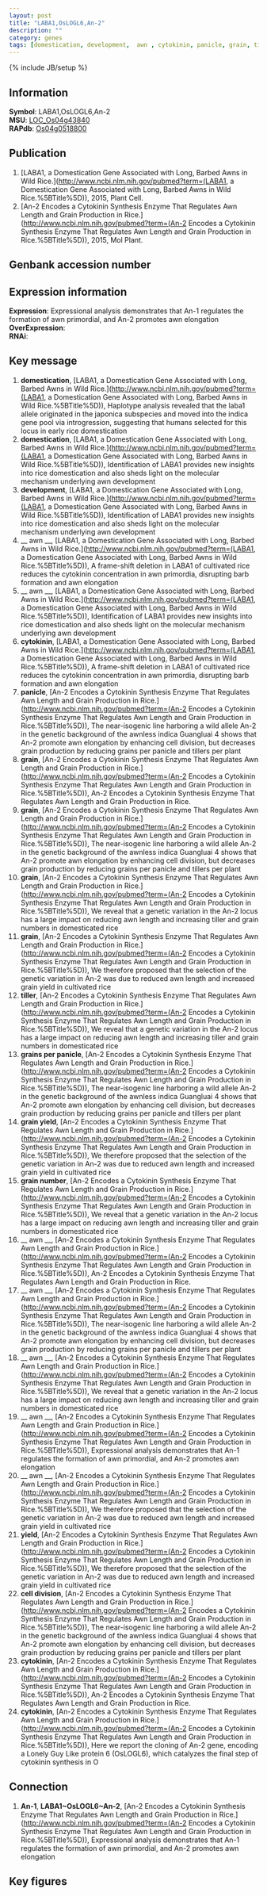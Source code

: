 ```yaml
---
layout: post
title: "LABA1,OsLOGL6,An-2"
description: ""
category: genes
tags: [domestication, development,  awn , cytokinin, panicle, grain, tiller, grains per panicle, grain yield, grain number, yield, cell division, Gene]
---
```

{% include JB/setup %}

## Information
__Symbol__: LABA1,OsLOGL6,An-2  
__MSU__: [LOC_Os04g43840](http://rice.plantbiology.msu.edu/cgi-bin/ORF_infopage.cgi?orf=LOC_Os04g43840)  
__RAPdb__: [Os04g0518800](http://rapdb.dna.affrc.go.jp/viewer/gbrowse_details/irgsp1?name=Os04g0518800)  

## Publication
1. [LABA1, a Domestication Gene Associated with Long, Barbed Awns in Wild Rice.](http://www.ncbi.nlm.nih.gov/pubmed?term=(LABA1, a Domestication Gene Associated with Long, Barbed Awns in Wild Rice.%5BTitle%5D)), 2015, Plant Cell.
2. [An-2 Encodes a Cytokinin Synthesis Enzyme That Regulates Awn Length and Grain Production in Rice.](http://www.ncbi.nlm.nih.gov/pubmed?term=(An-2 Encodes a Cytokinin Synthesis Enzyme That Regulates Awn Length and Grain Production in Rice.%5BTitle%5D)), 2015, Mol Plant.

## Genbank accession number

## Expression information
__Expression__: Expressional analysis demonstrates that An-1 regulates the formation of awn primordial, and An-2 promotes awn elongation  
__OverExpression__:  
__RNAi__:  

## Key message
1. __domestication__, [LABA1, a Domestication Gene Associated with Long, Barbed Awns in Wild Rice.](http://www.ncbi.nlm.nih.gov/pubmed?term=(LABA1, a Domestication Gene Associated with Long, Barbed Awns in Wild Rice.%5BTitle%5D)),  Haplotype analysis revealed that the laba1 allele originated in the japonica subspecies and moved into the indica gene pool via introgression, suggesting that humans selected for this locus in early rice domestication
2. __domestication__, [LABA1, a Domestication Gene Associated with Long, Barbed Awns in Wild Rice.](http://www.ncbi.nlm.nih.gov/pubmed?term=(LABA1, a Domestication Gene Associated with Long, Barbed Awns in Wild Rice.%5BTitle%5D)),  Identification of LABA1 provides new insights into rice domestication and also sheds light on the molecular mechanism underlying awn development
3. __development__, [LABA1, a Domestication Gene Associated with Long, Barbed Awns in Wild Rice.](http://www.ncbi.nlm.nih.gov/pubmed?term=(LABA1, a Domestication Gene Associated with Long, Barbed Awns in Wild Rice.%5BTitle%5D)),  Identification of LABA1 provides new insights into rice domestication and also sheds light on the molecular mechanism underlying awn development
4. __ awn __, [LABA1, a Domestication Gene Associated with Long, Barbed Awns in Wild Rice.](http://www.ncbi.nlm.nih.gov/pubmed?term=(LABA1, a Domestication Gene Associated with Long, Barbed Awns in Wild Rice.%5BTitle%5D)),  A frame-shift deletion in LABA1 of cultivated rice reduces the cytokinin concentration in awn primordia, disrupting barb formation and awn elongation
5. __ awn __, [LABA1, a Domestication Gene Associated with Long, Barbed Awns in Wild Rice.](http://www.ncbi.nlm.nih.gov/pubmed?term=(LABA1, a Domestication Gene Associated with Long, Barbed Awns in Wild Rice.%5BTitle%5D)),  Identification of LABA1 provides new insights into rice domestication and also sheds light on the molecular mechanism underlying awn development
6. __cytokinin__, [LABA1, a Domestication Gene Associated with Long, Barbed Awns in Wild Rice.](http://www.ncbi.nlm.nih.gov/pubmed?term=(LABA1, a Domestication Gene Associated with Long, Barbed Awns in Wild Rice.%5BTitle%5D)),  A frame-shift deletion in LABA1 of cultivated rice reduces the cytokinin concentration in awn primordia, disrupting barb formation and awn elongation
7. __panicle__, [An-2 Encodes a Cytokinin Synthesis Enzyme That Regulates Awn Length and Grain Production in Rice.](http://www.ncbi.nlm.nih.gov/pubmed?term=(An-2 Encodes a Cytokinin Synthesis Enzyme That Regulates Awn Length and Grain Production in Rice.%5BTitle%5D)),  The near-isogenic line harboring a wild allele An-2 in the genetic background of the awnless indica Guangluai 4 shows that An-2 promote awn elongation by enhancing cell division, but decreases grain production by reducing grains per panicle and tillers per plant
8. __grain__, [An-2 Encodes a Cytokinin Synthesis Enzyme That Regulates Awn Length and Grain Production in Rice.](http://www.ncbi.nlm.nih.gov/pubmed?term=(An-2 Encodes a Cytokinin Synthesis Enzyme That Regulates Awn Length and Grain Production in Rice.%5BTitle%5D)), An-2 Encodes a Cytokinin Synthesis Enzyme That Regulates Awn Length and Grain Production in Rice.
9. __grain__, [An-2 Encodes a Cytokinin Synthesis Enzyme That Regulates Awn Length and Grain Production in Rice.](http://www.ncbi.nlm.nih.gov/pubmed?term=(An-2 Encodes a Cytokinin Synthesis Enzyme That Regulates Awn Length and Grain Production in Rice.%5BTitle%5D)),  The near-isogenic line harboring a wild allele An-2 in the genetic background of the awnless indica Guangluai 4 shows that An-2 promote awn elongation by enhancing cell division, but decreases grain production by reducing grains per panicle and tillers per plant
10. __grain__, [An-2 Encodes a Cytokinin Synthesis Enzyme That Regulates Awn Length and Grain Production in Rice.](http://www.ncbi.nlm.nih.gov/pubmed?term=(An-2 Encodes a Cytokinin Synthesis Enzyme That Regulates Awn Length and Grain Production in Rice.%5BTitle%5D)),  We reveal that a genetic variation in the An-2 locus has a large impact on reducing awn length and increasing tiller and grain numbers in domesticated rice
11. __grain__, [An-2 Encodes a Cytokinin Synthesis Enzyme That Regulates Awn Length and Grain Production in Rice.](http://www.ncbi.nlm.nih.gov/pubmed?term=(An-2 Encodes a Cytokinin Synthesis Enzyme That Regulates Awn Length and Grain Production in Rice.%5BTitle%5D)),  We therefore proposed that the selection of the genetic variation in An-2 was due to reduced awn length and increased grain yield in cultivated rice
12. __tiller__, [An-2 Encodes a Cytokinin Synthesis Enzyme That Regulates Awn Length and Grain Production in Rice.](http://www.ncbi.nlm.nih.gov/pubmed?term=(An-2 Encodes a Cytokinin Synthesis Enzyme That Regulates Awn Length and Grain Production in Rice.%5BTitle%5D)),  We reveal that a genetic variation in the An-2 locus has a large impact on reducing awn length and increasing tiller and grain numbers in domesticated rice
13. __grains per panicle__, [An-2 Encodes a Cytokinin Synthesis Enzyme That Regulates Awn Length and Grain Production in Rice.](http://www.ncbi.nlm.nih.gov/pubmed?term=(An-2 Encodes a Cytokinin Synthesis Enzyme That Regulates Awn Length and Grain Production in Rice.%5BTitle%5D)),  The near-isogenic line harboring a wild allele An-2 in the genetic background of the awnless indica Guangluai 4 shows that An-2 promote awn elongation by enhancing cell division, but decreases grain production by reducing grains per panicle and tillers per plant
14. __grain yield__, [An-2 Encodes a Cytokinin Synthesis Enzyme That Regulates Awn Length and Grain Production in Rice.](http://www.ncbi.nlm.nih.gov/pubmed?term=(An-2 Encodes a Cytokinin Synthesis Enzyme That Regulates Awn Length and Grain Production in Rice.%5BTitle%5D)),  We therefore proposed that the selection of the genetic variation in An-2 was due to reduced awn length and increased grain yield in cultivated rice
15. __grain number__, [An-2 Encodes a Cytokinin Synthesis Enzyme That Regulates Awn Length and Grain Production in Rice.](http://www.ncbi.nlm.nih.gov/pubmed?term=(An-2 Encodes a Cytokinin Synthesis Enzyme That Regulates Awn Length and Grain Production in Rice.%5BTitle%5D)),  We reveal that a genetic variation in the An-2 locus has a large impact on reducing awn length and increasing tiller and grain numbers in domesticated rice
16. __ awn __, [An-2 Encodes a Cytokinin Synthesis Enzyme That Regulates Awn Length and Grain Production in Rice.](http://www.ncbi.nlm.nih.gov/pubmed?term=(An-2 Encodes a Cytokinin Synthesis Enzyme That Regulates Awn Length and Grain Production in Rice.%5BTitle%5D)), An-2 Encodes a Cytokinin Synthesis Enzyme That Regulates Awn Length and Grain Production in Rice.
17. __ awn __, [An-2 Encodes a Cytokinin Synthesis Enzyme That Regulates Awn Length and Grain Production in Rice.](http://www.ncbi.nlm.nih.gov/pubmed?term=(An-2 Encodes a Cytokinin Synthesis Enzyme That Regulates Awn Length and Grain Production in Rice.%5BTitle%5D)),  The near-isogenic line harboring a wild allele An-2 in the genetic background of the awnless indica Guangluai 4 shows that An-2 promote awn elongation by enhancing cell division, but decreases grain production by reducing grains per panicle and tillers per plant
18. __ awn __, [An-2 Encodes a Cytokinin Synthesis Enzyme That Regulates Awn Length and Grain Production in Rice.](http://www.ncbi.nlm.nih.gov/pubmed?term=(An-2 Encodes a Cytokinin Synthesis Enzyme That Regulates Awn Length and Grain Production in Rice.%5BTitle%5D)),  We reveal that a genetic variation in the An-2 locus has a large impact on reducing awn length and increasing tiller and grain numbers in domesticated rice
19. __ awn __, [An-2 Encodes a Cytokinin Synthesis Enzyme That Regulates Awn Length and Grain Production in Rice.](http://www.ncbi.nlm.nih.gov/pubmed?term=(An-2 Encodes a Cytokinin Synthesis Enzyme That Regulates Awn Length and Grain Production in Rice.%5BTitle%5D)),  Expressional analysis demonstrates that An-1 regulates the formation of awn primordial, and An-2 promotes awn elongation
20. __ awn __, [An-2 Encodes a Cytokinin Synthesis Enzyme That Regulates Awn Length and Grain Production in Rice.](http://www.ncbi.nlm.nih.gov/pubmed?term=(An-2 Encodes a Cytokinin Synthesis Enzyme That Regulates Awn Length and Grain Production in Rice.%5BTitle%5D)),  We therefore proposed that the selection of the genetic variation in An-2 was due to reduced awn length and increased grain yield in cultivated rice
21. __yield__, [An-2 Encodes a Cytokinin Synthesis Enzyme That Regulates Awn Length and Grain Production in Rice.](http://www.ncbi.nlm.nih.gov/pubmed?term=(An-2 Encodes a Cytokinin Synthesis Enzyme That Regulates Awn Length and Grain Production in Rice.%5BTitle%5D)),  We therefore proposed that the selection of the genetic variation in An-2 was due to reduced awn length and increased grain yield in cultivated rice
22. __cell division__, [An-2 Encodes a Cytokinin Synthesis Enzyme That Regulates Awn Length and Grain Production in Rice.](http://www.ncbi.nlm.nih.gov/pubmed?term=(An-2 Encodes a Cytokinin Synthesis Enzyme That Regulates Awn Length and Grain Production in Rice.%5BTitle%5D)),  The near-isogenic line harboring a wild allele An-2 in the genetic background of the awnless indica Guangluai 4 shows that An-2 promote awn elongation by enhancing cell division, but decreases grain production by reducing grains per panicle and tillers per plant
23. __cytokinin__, [An-2 Encodes a Cytokinin Synthesis Enzyme That Regulates Awn Length and Grain Production in Rice.](http://www.ncbi.nlm.nih.gov/pubmed?term=(An-2 Encodes a Cytokinin Synthesis Enzyme That Regulates Awn Length and Grain Production in Rice.%5BTitle%5D)), An-2 Encodes a Cytokinin Synthesis Enzyme That Regulates Awn Length and Grain Production in Rice.
24. __cytokinin__, [An-2 Encodes a Cytokinin Synthesis Enzyme That Regulates Awn Length and Grain Production in Rice.](http://www.ncbi.nlm.nih.gov/pubmed?term=(An-2 Encodes a Cytokinin Synthesis Enzyme That Regulates Awn Length and Grain Production in Rice.%5BTitle%5D)),  Here we report the cloning of An-2 gene, encoding a Lonely Guy Like protein 6 (OsLOGL6), which catalyzes the final step of cytokinin synthesis in O

## Connection
1. __An-1__, __LABA1~OsLOGL6~An-2__, [An-2 Encodes a Cytokinin Synthesis Enzyme That Regulates Awn Length and Grain Production in Rice.](http://www.ncbi.nlm.nih.gov/pubmed?term=(An-2 Encodes a Cytokinin Synthesis Enzyme That Regulates Awn Length and Grain Production in Rice.%5BTitle%5D)),  Expressional analysis demonstrates that An-1 regulates the formation of awn primordial, and An-2 promotes awn elongation

## Key figures


